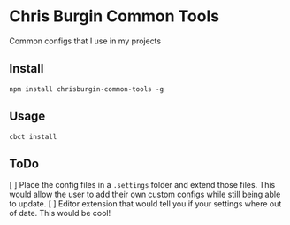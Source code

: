 # Chris Burgin Common Tools
Common configs that I use in my projects

## Install
`npm install chrisburgin-common-tools -g`

## Usage
`cbct install`

## ToDo
[ ] Place the config files in a `.settings` folder and extend those files. This would allow the user to add their own custom configs while still being able to update.
[ ] Editor extension that would tell you if your settings where out of date. This would be cool!
